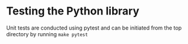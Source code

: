 # Testing the Python library

Unit tests are conducted using pytest and can be initiated from the top directory by running `make pytest`
